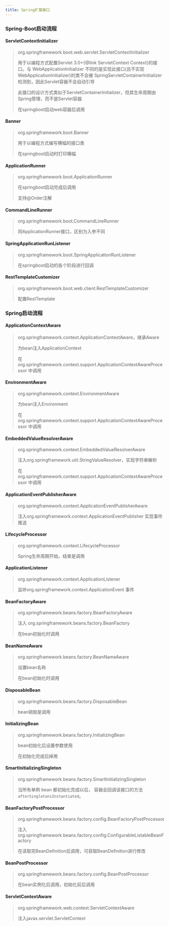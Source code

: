 ```yaml
---
title: Spring扩展接口
---
```


### Spring-Boot启动流程

#### ServletContextInitializer

> org.springframework.boot.web.servlet.ServletContextInitializer
>
> 用于以编程方式配置Servlet 3.0+{@link ServletContext Context}的接口。与 WebApplicationInitializer 不同的是实现此接口(且不实现 WebApplicationInitializer)的类不会被 SpringServletContainerInitializer 检测到，因此Servlet容器不会自动引导
>
> 此接口的设计方式类似于ServletContainerInitializer，但其生命周期由Spring管理，而不是Servlet容器
>
> 在springboot启动web容器后调用

#### Banner

> org.springframework.boot.Banner
>
> 用于以编程方式编写横幅的接口类
>
> 在springboot启动时打印横幅

#### ApplicationRunner

> org.springframework.boot.ApplicationRunner
>
> 在springboot启动完成后调用
>
> 支持@Order注解

#### CommandLineRunner

> org.springframework.boot.CommandLineRunner
>
> 同ApplicationRunner接口，区别为入参不同

#### SpringApplicationRunListener

> org.springframework.boot.SpringApplicationRunListener
>
> 在springboot启动的各个阶段进行回调

#### RestTemplateCustomizer

> org.springframework.boot.web.client.RestTemplateCustomizer
>
> 配置RestTemplate

### Spring启动流程

#### ApplicationContextAware

> org.springframework.context.ApplicationContextAware，继承Aware
>
> 为bean注入ApplicationContext
>
> 在org.springframework.context.support.ApplicationContextAwareProcessor 中调用

#### EnvironmentAware

> org.springframework.context.EnvironmentAware
>
> 为bean注入Environment
>
> 在org.springframework.context.support.ApplicationContextAwareProcessor 中调用

#### EmbeddedValueResolverAware

> org.springframework.context.EmbeddedValueResolverAware
>
> 注入org.springframework.util.StringValueResolver，实现字符串解析
>
> 在org.springframework.context.support.ApplicationContextAwareProcessor 中调用

#### ApplicationEventPublisherAware

> org.springframework.context.ApplicationEventPublisherAware
>
> 注入org.springframework.context.ApplicationEventPublisher 实现事件推送

#### LifecycleProcessor

> org.springframework.context.LifecycleProcessor
>
> Spring生命周期开始，结束是调用

#### ApplicationListener

> org.springframework.context.ApplicationListener
>
> 监听org.springframework.context.ApplicationEvent 事件

#### BeanFactoryAware

> org.springframework.beans.factory.BeanFactoryAware
>
> 注入 org.springframework.beans.factory.BeanFactory
>
> 在bean初始化时调用

#### BeanNameAware

> org.springframework.beans.factory.BeanNameAware
>
> 设置bean名称
>
> 在bean初始化时调用

#### DisposableBean

> org.springframework.beans.factory.DisposableBean
>
> bean销毁是调用

#### InitializingBean

> org.springframework.beans.factory.InitializingBean
>
> bean初始化后设置参数使用
>
> 在初始化完成后掉用

#### SmartInitializingSingleton

> org.springframework.beans.factory.SmartInitializingSingleton
>
> 当所有单例 bean 都初始化完成以后， 容器会回调该接口的方法 `afterSingletonsInstantiated`。

#### BeanFactoryPostProcessor

> org.springframework.beans.factory.config.BeanFactoryPostProcessor
>
> 注入org.springframework.beans.factory.config.ConfigurableListableBeanFactory
>
> 在读取完BeanDefinition后调用，可获取BeanDefinition进行修改

#### BeanPostProcessor

> org.springframework.beans.factory.config.BeanPostProcessor
>
> 在bean实例化后调用，初始化前后调用

#### ServletContextAware

> org.springframework.web.context.ServletContextAware
>
> 注入javax.servlet.ServletContext